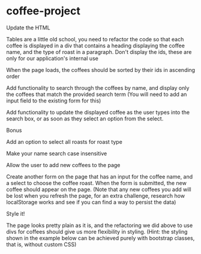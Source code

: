 # coffee-project
Update the HTML

Tables are a little old school, you need to refactor the code so that each coffee is displayed in a div that contains a heading displaying the coffee name, and the type of roast in a paragraph. Don't display the ids, these are only for our application's internal use

When the page loads, the coffees should be sorted by their ids in ascending order

Add functionality to search through the coffees by name, and display only the coffees that match the provided search term (You will need to add an input field to the existing form for this)

Add functionality to update the displayed coffee as the user types into the search box, or as soon as they select an option from the select.

Bonus

Add an option to select all roasts for roast type

Make your name search case insensitive

Allow the user to add new coffees to the page

Create another form on the page that has an input for the coffee name, and a select to choose the coffee roast. When the form is submitted, the new coffee should appear on the page. (Note that any new coffees you add will be lost when you refresh the page, for an extra challenge, research how localStorage works and see if you can find a way to persist the data)

Style it!

The page looks pretty plain as it is, and the refactoring we did above to use divs for coffees should give us more flexibility in styling. (Hint: the styling shown in the example below can be achieved purely with bootstrap classes, that is, without custom CSS)